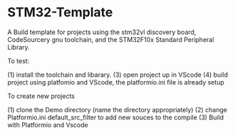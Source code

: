 STM32-Template
==============

A Build template for projects using the stm32vl discovery board, 
CodeSourcery gnu toolchain, and the STM32F10x Standard Peripheral Library.

To test:

   (1) install the toolchain and libarary.
   (3) open project up in VScode
   (4) build project using platfomio and VScode, the platformio.ini file is already setup

To create new projects

   (1) clone the Demo directory (name the directory appropriately)
   (2) change Platformio.ini default_src_filter to add new souces to the compile
   (3) Build with Platformio and Vscode
